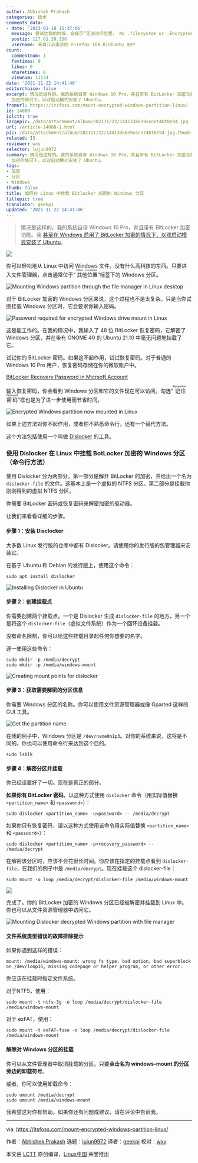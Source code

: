 ```yaml
---
author: Abhishek Prakash
categories: 技术
comments_data:
- date: '2023-01-18 15:37:06'
  message: 尝试挂载的时候，会提示“无法访问位置， No .filesystem or .Encrypted interface on D-Bus Object&quot;,然后给出一个关闭的选项，这个问题可以解决吗？
  postip: 117.61.20.158
  username: 来自江苏南京的 Firefox 108.0|Ubuntu 用户
count:
  commentnum: 1
  favtimes: 0
  likes: 0
  sharetimes: 0
  viewnum: 11134
date: '2021-11-22 14:41:46'
editorchoice: false
excerpt: 情况是这样的。我的系统自带 Windows 10 Pro，并且带有 BitLocker 加密功能。我 甚至在 Windows 启用了 BitLocker
  加密的情况下，以双启动模式安装了 Ubuntu。
fromurl: https://itsfoss.com/mount-encrypted-windows-partition-linux/
id: 14008
islctt: true
largepic: /data/attachment/album/202111/22/144133k6n9xsnnt46t0z94.jpg
url: /article-14008-1.html
pic: /data/attachment/album/202111/22/144133k6n9xsnnt46t0z94.jpg.thumb.jpg
related: []
reviewer: wxy
selector: lujun9972
summary: 情况是这样的。我的系统自带 Windows 10 Pro，并且带有 BitLocker 加密功能。我 甚至在 Windows 启用了 BitLocker
  加密的情况下，以双启动模式安装了 Ubuntu。
tags:
- 加密
- 分区
- Windows
thumb: false
title: 如何在 Linux 中挂载 Bitlocker 加密的 Windows 分区
titlepic: true
translator: geekpi
updated: '2021-11-22 14:41:46'
---
```



> 
> 情况是这样的。我的系统自带 Windows 10 Pro，并且带有 BitLocker 加密功能。我 [甚至在 Windows 启用了 BitLocker 加密的情况下，以双启动模式安装了 Ubuntu](https://itsfoss.com/dual-boot-ubuntu-windows-bitlocker/)。
> 
> 
> 


![](/data/attachment/album/202111/22/144133k6n9xsnnt46t0z94.jpg)


你可以轻松地从 Linux 中访问 Windows 文件。没有什么高科技的东西。只要进入文件管理器，点击通常位于“<ruby> 其他位置 <rt>  Other Locations </rt></ruby>”标签下的 Windows 分区。


![Mounting Windows partition through the file manager in Linux desktop](/data/attachment/album/202111/22/144146t9qo6pytmpqdpu2t.png)


对于 BitLocker 加密的 Windows 分区来说，这个过程也不是太复杂。只是当你试图挂载 Windows 分区时，它会要求你输入密码。


![Password required for encrypted Windows drive mount in Linux](/data/attachment/album/202111/22/144147a3u888k89c88oes8.png)


这是能工作的。在我的情况中，我输入了 48 位 BitLocker 恢复密码，它解密了 Windows 分区，并在带有 GNOME 40 的 Ubuntu 21.10 中毫无问题地挂载了它。


试试你的 BitLocker 密码。如果这不起作用，试试恢复密码。对于普通的 Windows 10 Pro 用户，恢复密码存储在你的微软账户中。


[BitLocker Recovery Password in Micrsoft Account](https://account.microsoft.com/devices/recoverykey?refd=support.microsoft.com)


输入恢复密码，你会看到 Windows 分区和它的文件现在可以访问。勾选“<ruby> 记住密码 <rt>  Remember Password </rt></ruby>”框也是为了进一步使用而节省时间。


![Encrypted Windows partition now mounted in Linux](/data/attachment/album/202111/22/144147hb5zs8kjuu5uv5pj.png)


如果上述方法对你不起作用，或者你不熟悉命令行，还有一个替代方法。


这个方法包括使用一个叫做 [Dislocker](https://github.com/Aorimn/dislocker) 的工具。


### 使用 Dislocker 在 Linux 中挂载 BotLocker 加密的 Windows 分区（命令行方法）


使用 Dislocker 分为两部分。第一部分是解开 BitLocker 的加密，并给出一个名为 `dislocker-file` 的文件。这基本上是一个虚拟的 NTFS 分区。第二部分是挂载你刚刚得到的虚拟 NTFS 分区。


你需要 BitLocker 密码或恢复密码来解密加密的驱动器。


让我们来看看详细的步骤。


#### 步骤 1：安装 Disclocker


大多数 Linux 发行版的仓库中都有 Dislocker。请使用你的发行版的包管理器来安装它。


在基于 Ubuntu 和 Debian 的发行版上，使用这个命令：



```
sudo apt install dislocker

```

![Installing Dislocker in Ubuntu](/data/attachment/album/202111/22/144148y36p9e9ztz699l9u.png)


#### 步骤 2：创建挂载点


你需要创建两个挂载点。一个是 Dislocker 生成 `dislocker-file` 的地方，另一个是将这个 `dislocker-file`（虚拟文件系统）作为一个回环设备挂载。


没有命名限制，你可以给这些挂载目录起任何你想要的名字。


逐一使用这些命令：



```
sudo mkdir -p /media/decrypt
sudo mkdir -p /media/windows-mount

```

![Creating mount points for dislocker](/data/attachment/album/202111/22/144148v100x4xd0bvidzre.png)


#### 步骤 3：获取需要解密的分区信息


你需要 Windows 分区的名称。你可以使用文件资源管理器或像 Gparted 这样的 GUI 工具。


![Get the partition name](/data/attachment/album/202111/22/144148c5dmmedf16ef9m5t.png)


在我的例子中，Windows 分区是 `/dev/nvme0n1p3`。对你的系统来说，这将是不同的。你也可以使用命令行来达到这个目的。



```
sudo lsblk

```

#### 步骤 4：解密分区并挂载


你已经设置好了一切。现在是真正的部分。


**如果你有 BitLocker 密码**，以这种方式使用 `dislocker` 命令（用实际值替换 `<partition_name>` 和 `<password>`）：



```
sudo dislocker <partition_name> -u<password> -- /media/decrypt

```

如果你只有恢复密码，请以这种方式使用该命令用实际值替换 `<partition_name>` 和 `<password>`）：



```
sudo dislocker <partition_name> -p<recovery_password> -- /media/decrypt

```

在解密该分区时，应该不会花很长时间。你应该在指定的挂载点看到 `dislocker-file`，在我们的例子中是 `/media/decrypt`。现在挂载这个 dislocker-file：



```
sudo mount -o loop /media/decrypt/dislocker-file /media/windows-mount

```

![](/data/attachment/album/202111/22/144149mye8qve8hirmxqjv.png)


完成了。你的 BitLocker 加密的 Windows 分区已经被解密并挂载到 Linux 中。你也可以从文件资源管理器中访问它。


![Mounting Dislocker decrypted Windows partition with file manager](/data/attachment/album/202111/22/144149lqqvg3gvgk5r44sd.png)


#### 文件系统类型错误的故障排除提示


如果你遇到这样的错误：



```
mount: /media/windows-mount: wrong fs type, bad option, bad superblock on /dev/loop35, missing codepage or helper program, or other error.

```

你应该在挂载时指定文件系统。


对于NTFS，使用：



```
sudo mount -t ntfs-3g -o loop /media/decrypt/dislocker-file /media/windows-mount

```

对于 exFAT，使用：



```
sudo mount -t exFAT-fuse -o loop /media/decrypt/dislocker-file /media/windows-mount

```

#### 解除对 Windows 分区的挂载


你可以从文件管理器中取消挂载的分区。只要**点击名为 windows-mount 的分区旁边的卸载符号**。


或者，你可以使用卸载命令：



```
sudo umount /media/decrypt
sudo umount /media/windows-mount

```

我希望这对你有帮助。如果你还有问题或建议，请在评论中告诉我。




---


via: <https://itsfoss.com/mount-encrypted-windows-partition-linux/>


作者：[Abhishek Prakash](https://itsfoss.com/author/abhishek/) 选题：[lujun9972](https://github.com/lujun9972) 译者：[geekpi](https://github.com/geekpi) 校对：[wxy](https://github.com/wxy)


本文由 [LCTT](https://github.com/LCTT/TranslateProject) 原创编译，[Linux中国](https://linux.cn/) 荣誉推出